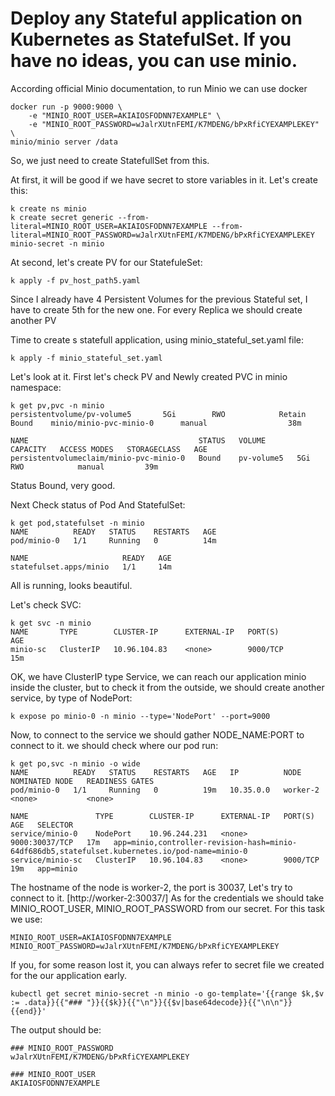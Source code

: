 # Deploy any Stateful application on Kubernetes as StatefulSet. If you have no ideas, you can use minio.

According official Minio documentation, to run Minio we can use docker 

    docker run -p 9000:9000 \
        -e "MINIO_ROOT_USER=AKIAIOSFODNN7EXAMPLE" \
        -e "MINIO_ROOT_PASSWORD=wJalrXUtnFEMI/K7MDENG/bPxRfiCYEXAMPLEKEY" \
    minio/minio server /data

So, we just need to create StatefullSet from this.   

At first, it will be good if we have secret to store variables in it. Let's create this:

    k create ns minio
    k create secret generic --from-literal=MINIO_ROOT_USER=AKIAIOSFODNN7EXAMPLE --from-literal=MINIO_ROOT_PASSWORD=wJalrXUtnFEMI/K7MDENG/bPxRfiCYEXAMPLEKEY minio-secret -n minio

At second, let's create PV for our StatefuleSet:   

    k apply -f pv_host_path5.yaml

Since I already have 4 Persistent Volumes for the previous Stateful set, I have to create 5th for the new one. For every Replica we should create another PV

Time to create s statefull application, using minio_stateful_set.yaml file:

    k apply -f minio_stateful_set.yaml

Let's look at it. First let's check PV and Newly created PVC in minio namespace:

    k get pv,pvc -n minio
    persistentvolume/pv-volume5       5Gi        RWO            Retain           Bound    minio/minio-pvc-minio-0      manual                  38m

    NAME                                      STATUS   VOLUME       CAPACITY   ACCESS MODES   STORAGECLASS   AGE
    persistentvolumeclaim/minio-pvc-minio-0   Bound    pv-volume5   5Gi        RWO            manual         39m

Status Bound, very good.   

Next Check status of Pod And StatefulSet:   

    k get pod,statefulset -n minio
    NAME          READY   STATUS    RESTARTS   AGE
    pod/minio-0   1/1     Running   0          14m

    NAME                     READY   AGE
    statefulset.apps/minio   1/1     14m

All is running, looks beautiful.

Let's check SVC: 

    k get svc -n minio
    NAME       TYPE        CLUSTER-IP      EXTERNAL-IP   PORT(S)          AGE
    minio-sc   ClusterIP   10.96.104.83    <none>        9000/TCP         15m

OK, we have ClusterIP type Service, we can reach our application minio inside the cluster, but to check it from the outside, we should create another service, by type of NodePort:

    k expose po minio-0 -n minio --type='NodePort' --port=9000

Now, to connect to the service we should gather NODE_NAME:PORT to connect to it.  we should check where our pod run:

    k get po,svc -n minio -o wide
    NAME          READY   STATUS    RESTARTS   AGE   IP          NODE       NOMINATED NODE   READINESS GATES
    pod/minio-0   1/1     Running   0          19m   10.35.0.0   worker-2   <none>           <none>

    NAME               TYPE        CLUSTER-IP      EXTERNAL-IP   PORT(S)          AGE   SELECTOR
    service/minio-0    NodePort    10.96.244.231   <none>        9000:30037/TCP   17m   app=minio,controller-revision-hash=minio-64df686db5,statefulset.kubernetes.io/pod-name=minio-0
    service/minio-sc   ClusterIP   10.96.104.83    <none>        9000/TCP         19m   app=minio

The hostname of the node is worker-2, the port is 30037, Let's try to connect to it. [http://worker-2:30037/] As for the credentials we should take MINIO_ROOT_USER, MINIO_ROOT_PASSWORD from our secret. For this task we use:

    MINIO_ROOT_USER=AKIAIOSFODNN7EXAMPLE
    MINIO_ROOT_PASSWORD=wJalrXUtnFEMI/K7MDENG/bPxRfiCYEXAMPLEKEY

If you, for some reason lost it, you can always refer to secret file we created for the our application early.

    kubectl get secret minio-secret -n minio -o go-template='{{range $k,$v := .data}}{{"### "}}{{$k}}{{"\n"}}{{$v|base64decode}}{{"\n\n"}}{{end}}'

The output should be:

    ### MINIO_ROOT_PASSWORD
    wJalrXUtnFEMI/K7MDENG/bPxRfiCYEXAMPLEKEY

    ### MINIO_ROOT_USER
    AKIAIOSFODNN7EXAMPLE

